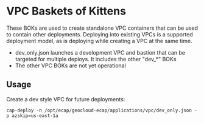 VPC Baskets of Kittens
======================
These BOKs are used to create standalone VPC containers that can be used to contain other deployments.  Deploying into existing VPCs is a supported deployment model, as is deploying while creating a VPC at the same time.

- dev_only.json launches a development VPC and bastion that can be targeted for multiple deploys.  It includes the other "dev_*" BOKs
- The other VPC BOKs are not yet operational

Usage
-----
Create a dev style VPC for future deployments:

`cap-deploy -n /opt/ecap/geocloud-ecap/applications/vpc/dev_only.json -p azskip=us-east-1a`